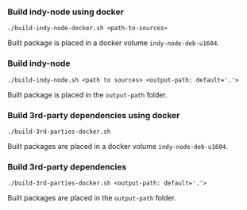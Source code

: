 ### Build indy-node using docker

```
./build-indy-node-docker.sh <path-to-sources> 
```
Built package is placed in a docker volume `indy-node-deb-u1604`. 

### Build indy-node

```
./build-indy-node.sh <path to sources> <output-path: default='.'>
```

Built package is placed in the `output-path` folder.

### Build 3rd-party dependencies using docker

```
./build-3rd-parties-docker.sh
```

Built packages are placed in a docker volume `indy-node-deb-u1604`.

### Build 3rd-party dependencies

```
./build-3rd-parties-docker.sh <output-path: default='.'>
```

Built packages are placed in the `output-path` folder.
